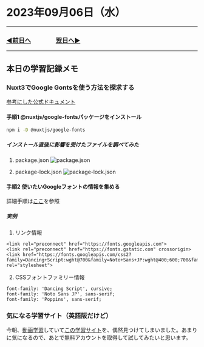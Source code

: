 # 2023年09月06日（水）

---

### [◀️前日へ](https://github.com/yuasys/chatty-journal/blob/main/2023/09/2023-09-05.md)&emsp;&emsp;&emsp;&emsp;[翌日へ▶️](https://github.com/yuasys/chatty-journal/blob/main/2023/09/2023-09-07.md)

---

## 本日の学習記録メモ

### Nuxt3でGoogle Gontsを使う方法を探求する

[参考にした公式ドキュメント](https://google-fonts.nuxtjs.org/)

#### 手順1 @nuxtjs/google-fontsパッケージをインストール

```bash
npm i -D @nuxtjs/google-fonts
```

##### インストール直後に影響を受けたファイルを調べてみた

1. package.json
![package.json](../../images/Monosnap%20package.json%20—%20nuxt-sample%202023-09-06%2004-23-12.png)

2. package-lock.json
![package-lock.json](../../images/Monosnap%20package-lock.json%20—%20nuxt-sample%202023-09-06%2004-35-05.png)

#### 手順2 使いたいGoogleフォントの情報を集める

詳細手順は[ここ](https://hackmd.io/@yuasys/SkDdWvWRn)を参照

##### 実例

1. リンク情報

```html=
<link rel="preconnect" href="https://fonts.googleapis.com">
<link rel="preconnect" href="https://fonts.gstatic.com" crossorigin>
<link href="https://fonts.googleapis.com/css2?family=Dancing+Script:wght@700&family=Noto+Sans+JP:wght@400;600;700&family=Poppins:wght@400;500;700&display=swap" rel="stylesheet">
```

2. CSSフォントファミリー情報

```html=
font-family: 'Dancing Script', cursive;
font-family: 'Noto Sans JP', sans-serif;
font-family: 'Poppins', sans-serif;
```

### 気になる学習サイト（英語阪だけど）

今朝、[動画学習](https://youtu.be/NY9yoqoN72w?si=17NE_f9bxtg4qnrJ)していて[この学習サイト](https://tallpad.com/)を、偶然見つけてしまいました。あまりに気になるので、あとで無料アカウントを取得して試してみたいと思います。
